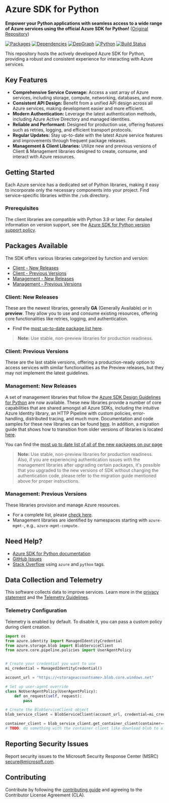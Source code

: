 # Azure SDK for Python

**Empower your Python applications with seamless access to a wide range of Azure services using the official Azure SDK for Python!** ([Original Repository](https://github.com/Azure/azure-sdk-for-python))

[![Packages](https://img.shields.io/badge/packages-latest-blue.svg)](https://azure.github.io/azure-sdk/releases/latest/python.html) [![Dependencies](https://img.shields.io/badge/dependency-report-blue.svg)](https://azuresdkartifacts.blob.core.windows.net/azure-sdk-for-python/dependencies/dependencies.html) [![DepGraph](https://img.shields.io/badge/dependency-graph-blue.svg)](https://azuresdkartifacts.blob.core.windows.net/azure-sdk-for-python/dependencies/dependencyGraph/index.html) [![Python](https://img.shields.io/pypi/pyversions/azure-core.svg?maxAge=2592000)](https://pypi.python.org/pypi/azure/) [![Build Status](https://dev.azure.com/azure-sdk/public/_apis/build/status/python/python%20-%20core%20-%20ci?branchName=main)](https://dev.azure.com/azure-sdk/public/_build/latest?definitionId=458&branchName=main)

This repository hosts the actively developed Azure SDK for Python, providing a robust and consistent experience for interacting with Azure services.

## Key Features

*   **Comprehensive Service Coverage:** Access a vast array of Azure services, including storage, compute, networking, databases, and more.
*   **Consistent API Design:**  Benefit from a unified API design across all Azure services, making development easier and more efficient.
*   **Modern Authentication:**  Leverage the latest authentication methods, including Azure Active Directory and managed identities.
*   **Reliable and Performant:** Designed for production use, offering features such as retries, logging, and efficient transport protocols.
*   **Regular Updates:** Stay up-to-date with the latest Azure service features and improvements through frequent package releases.
*   **Management & Client Libraries:** Utilize new and previous versions of Client & Management libraries designed to create, consume, and interact with Azure resources.

## Getting Started

Each Azure service has a dedicated set of Python libraries, making it easy to incorporate only the necessary components into your project.  Find service-specific libraries within the `/sdk` directory.

### Prerequisites

The client libraries are compatible with Python 3.9 or later. For detailed information on version support, see the [Azure SDK for Python version support policy](https://github.com/Azure/azure-sdk-for-python/wiki/Azure-SDKs-Python-version-support-policy).

## Packages Available

The SDK offers various libraries categorized by function and version:

*   [Client - New Releases](#client-new-releases)
*   [Client - Previous Versions](#client-previous-versions)
*   [Management - New Releases](#management-new-releases)
*   [Management - Previous Versions](#management-previous-versions)

### Client: New Releases

These are the newest libraries, generally **GA** (Generally Available) or in **preview**.  They allow you to use and consume existing resources, offering core functionalities like retries, logging, and authentication.

*   Find the [most up-to-date package list here](https://azure.github.io/azure-sdk/releases/latest/index.html#python).
>   **Note:** Use stable, non-preview libraries for production readiness.

### Client: Previous Versions

These are the last stable versions, offering a production-ready option to access services with similar functionalities as the Preview releases, but they may not implement the latest guidelines.
### Management: New Releases
A set of management libraries that follow the [Azure SDK Design Guidelines for Python](https://azure.github.io/azure-sdk/python/guidelines/) are now available. These new libraries provide a number of core capabilities that are shared amongst all Azure SDKs, including the intuitive Azure Identity library, an HTTP Pipeline with custom policies, error-handling, distributed tracing, and much more.
Documentation and code samples for these new libraries can be found [here](https://aka.ms/azsdk/python/mgmt). In addition, a migration guide that shows how to transition from older versions of libraries is located [here](https://github.com/Azure/azure-sdk-for-python/blob/main/doc/sphinx/mgmt_quickstart.rst#migration-guide).

You can find the [most up to date list of all of the new packages on our page](https://azure.github.io/azure-sdk/releases/latest/mgmt/python.html)

>   **Note:** Use stable, non-preview libraries for production readiness. Also, if you are experiencing authentication issues with the management libraries after upgrading certain packages, it's possible that you upgraded to the new versions of SDK without changing the authentication code, please refer to the migration guide mentioned above for proper instructions.

### Management: Previous Versions

These libraries provision and manage Azure resources.
*   For a complete list, please [check here](https://azure.github.io/azure-sdk/releases/latest/all/python.html).
*   Management libraries are identified by namespaces starting with `azure-mgmt-`, e.g., `azure-mgmt-compute`.

## Need Help?

*   [Azure SDK for Python documentation](https://aka.ms/python-docs)
*   [GitHub Issues](https://github.com/Azure/azure-sdk-for-python/issues)
*   [Stack Overflow](https://stackoverflow.com/questions/tagged/azure+python) using `azure` and `python` tags.

## Data Collection and Telemetry

This software collects data to improve services. Learn more in the [privacy statement](https://go.microsoft.com/fwlink/?LinkID=824704) and the [Telemetry Guidelines](https://azure.github.io/azure-sdk/general_azurecore.html#telemetry-policy).

### Telemetry Configuration

Telemetry is enabled by default. To disable it, you can pass a custom policy during client creation.

```python
import os
from azure.identity import ManagedIdentityCredential
from azure.storage.blob import BlobServiceClient
from azure.core.pipeline.policies import UserAgentPolicy


# Create your credential you want to use
mi_credential = ManagedIdentityCredential()

account_url = "https://<storageaccountname>.blob.core.windows.net"

# Set up user-agent override
class NoUserAgentPolicy(UserAgentPolicy):
    def on_request(self, request):
        pass

# Create the BlobServiceClient object
blob_service_client = BlobServiceClient(account_url, credential=mi_credential, user_agent_policy=NoUserAgentPolicy())

container_client = blob_service_client.get_container_client(container=<container_name>) 
# TODO: do something with the container client like download blob to a file
```
## Reporting Security Issues

Report security issues to the Microsoft Security Response Center (MSRC) <secure@microsoft.com>.

## Contributing

Contribute by following the [contributing guide](https://github.com/Azure/azure-sdk-for-python/blob/main/CONTRIBUTING.md) and agreeing to the Contributor License Agreement (CLA).